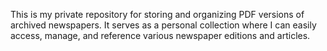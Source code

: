 This is my private repository for storing and organizing PDF versions of archived newspapers. It serves as a personal collection where I can easily access, manage, and reference various newspaper editions and articles.
